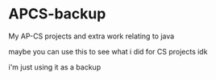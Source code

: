 # APCS-backup
My AP-CS projects and extra work relating to java

maybe you can use this to see what i did for CS projects idk

i'm just using it as a backup 
